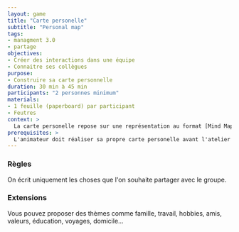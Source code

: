 ```yaml
---
layout: game
title: "Carte personelle"
subtitle: "Personal map"
tags:
- managment 3.0
- partage
objectives:
- Créer des interactions dans une équipe
- Connaitre ses collègues
purpose:
- Construire sa carte personnelle
duration: 30 min à 45 min
participants: "2 personnes minimum"
materials:
- 1 feuille (paperboard) par participant
- Feutres
context: >
  La carte personelle repose sur une représentation au format [Mind Mapping](http://fr.wikipedia.org/wiki/Mind_mapping).
prerequisites: >  
  L'animateur doit réaliser sa propre carte personelle avant l'atelier
---
```



### Règles

On écrit uniquement les choses que l'on souhaite partager avec le groupe.

### Extensions

Vous pouvez proposer des thèmes comme famille, travail, hobbies, amis, valeurs, éducation, voyages, domicile...
